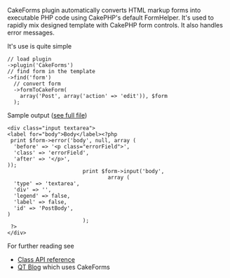 CakeForms plugin automatically converts HTML markup forms into executable PHP code using CakePHP's default FormHelper. It's used to rapidly mix designed template with CakePHP form controls. It also handles error messages.

It's use is quite simple
```
// load plugin
->plugin('CakeForms')
// find form in the template
->find('form')
  // convert form
  ->formToCakeForm(
    array('Post', array('action' => 'edit')), $form
  );
```

Sample output ([see full file](http://code.google.com/p/querytemplates/source/browse/qt-blog/tmp/cache/views/posts_admin_edit.ctp.code.php))
```
<div class="input textarea">
<label for="body">Body</label><?php 
 print $form->error('body', null, array (
  'before' => '<p class="errorField">',
  'class' => 'errorField',
  'after' => '</p>',
));
                        print $form->input('body',
                                array (
  'type' => 'textarea',
  'div' => '',
  'legend' => false,
  'label' => false,
  'id' => 'PostBody',
)
                        ); 
 ?>
</div>
```

For further reading see
  * [Class API reference](http://meta20.net/querytemplates-api/QueryTemplates/QueryTemplatesPlugins/phpQueryObjectPlugin_CakeForms.html)
  * [QT Blog](http://code.google.com/p/querytemplates/wiki/BlogImplementation) which uses CakeForms